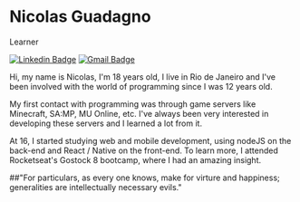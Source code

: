 # Nicolas Guadagno

Learner

[![Linkedin Badge](https://img.shields.io/badge/-Nicolas%20Guadagno-6633cc?style=flat-square&logo=Linkedin&logoColor=white&link=https://www.linkedin.com/in/nicolasguadagno/)](https://www.linkedin.com/in/nicolasguadagno/) 
[![Gmail Badge](https://img.shields.io/badge/-nicolasguadagno@gmail.com-6633cc?style=flat-square&logo=Gmail&logoColor=white&link=mailto:nicolasguadagno@gmail.com)](mailto:nicolasguadagno@gmail.com)

Hi, my name is Nicolas, I'm 18 years old, I live in Rio de Janeiro and I've been involved with the world of programming since I was 12 years old.

My first contact with programming was through game servers like Minecraft, SA:MP, MU Online, etc. I've always been very interested in developing these servers and I learned a lot from it.

At 16, I started studying web and mobile development, using nodeJS on the back-end and React / Native on the front-end. To learn more, I attended Rocketseat's Gostock 8 bootcamp, where I had an amazing insight.

##"For particulars, as every one knows, make for virture and happiness; generalities are intellectually necessary evils."

<!--
**nclsgg/nclsgg** is a ✨ _special_ ✨ repository because its `README.md` (this file) appears on your GitHub profile.

Here are some ideas to get you started:

- 🔭 I’m currently working on ...
- 🌱 I’m currently learning ...
- 👯 I’m looking to collaborate on ...
- 🤔 I’m looking for help with ...
- 💬 Ask me about ...
- 📫 How to reach me: ...
- 😄 Pronouns: ...
- ⚡ Fun fact: ...
-->
